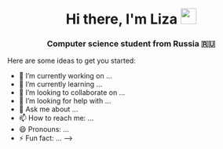 <h1 align="center">Hi there, I'm Liza
<img src="https://github.com/blackcater/blackcater/raw/main/images/Hi.gif" height="32"/></h1>
<h3 align="center">Computer science student from Russia 🇷🇺</h3>

Here are some ideas to get you started:

- 🔭 I’m currently working on ...
- 🌱 I’m currently learning ...
- 👯 I’m looking to collaborate on ...
- 🤔 I’m looking for help with ...
- 💬 Ask me about ...
- 📫 How to reach me: ...
- 😄 Pronouns: ...
- ⚡ Fun fact: ...
-->

